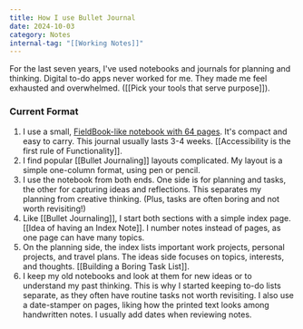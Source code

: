 ```yaml
---
title: How I use Bullet Journal
date: 2024-10-03
category: Notes
internal-tag: "[[Working Notes]]"
---
```

For the last seven years, I've used notebooks and journals for planning and thinking. Digital to-do apps never worked for me. They made me feel exhausted and overwhelmed. ([[Pick your tools that serve purpose]]). 

### Current Format
1. I use a small, [FieldBook-like notebook with 64 pages](https://amzn.to/3XYAaj8). It's compact and easy to carry. This journal usually lasts 3-4 weeks. [[Accessibility is the first rule of Functionality]].
2. I find popular [[Bullet Journaling]] layouts complicated. My layout is a simple one-column format, using pen or pencil.
3. I use the notebook from both ends. One side is for planning and tasks, the other for capturing ideas and reflections. This separates my planning from creative thinking. (Plus, tasks are often boring and not worth revisiting!)
4. Like [[Bullet Journaling]], I start both sections with a simple index page. [[Idea of having an Index Note]]. I number notes instead of pages, as one page can have many topics.
5. On the planning side, the index lists important work projects, personal projects, and travel plans. The ideas side focuses on topics, interests, and thoughts. [[Building a Boring Task List]].
6. I keep my old notebooks and look at them for new ideas or to understand my past thinking. This is why I started keeping to-do lists separate, as they often have routine tasks not worth revisiting. I also use a date-stamper on pages, liking how the printed text looks among handwritten notes. I usually add dates when reviewing notes.